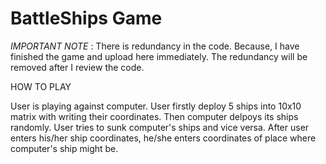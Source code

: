 # BattleShips Game

*IMPORTANT NOTE* :
There is redundancy in the code. Because, I have finished the game and upload here immediately. The redundancy will be removed after I review the code.

HOW TO PLAY

User is playing against computer. User firstly deploy 5 ships into 10x10 matrix with writing their coordinates. Then computer delpoys its ships randomly. User tries to sunk computer's ships and vice versa. After user enters his/her ship coordinates, he/she enters coordinates of place where computer's ship might be. 
